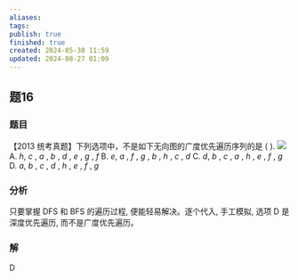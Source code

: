 ```yaml
---
aliases: 
tags: 
publish: true
finished: true
created: 2024-05-30 11:59
updated: 2024-08-27 01:09
---
```

## 题16
### 题目
【2013 统考真题】下列选项中，不是如下无向图的广度优先遍历序列的是 ( ).
![](https://img.hwenyi.live/202405291147173.webp)
A. $h$, $c$ , $a$ , $b$ , $d$ , $e$ , $g$ , $f$ 
B. $e$, $a$ , $f$ , $g$ , $b$ , $h$ , $c$ , $d$
C. $d$, $b$ , $c$ , $a$ , $h$ , $e$ , $f$ , $g$ 
D. $a$, $b$ , $c$ , $d$ , $h$ , $e$ , $f$ , $g$
### 分析
只要掌握 DFS 和 BFS 的遍历过程, 便能轻易解决。逐个代入, 手工模拟, 选项 D 是深度优先遍历, 而不是广度优先遍历。
### 解
D